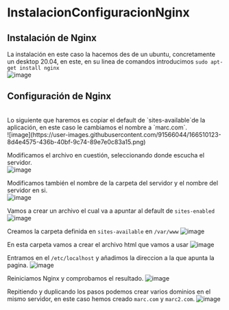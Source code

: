 # InstalacionConfiguracionNginx
## Instalación de Nginx
La instalación en este caso la hacemos des de un ubuntu, concretamente un desktop 20.04, en este, en su linea de comandos introducimos `sudo apt-get install nginx`<br>
![image](https://user-images.githubusercontent.com/91566044/166509345-9238020d-2169-4a4f-b05c-0d7af84e2235.png)
<br>

## Configuración de Nginx
<br>
Lo siguiente que haremos es copiar el default de `sites-available`de la aplicación, en este caso le cambiamos el nombre a `marc.com`.<br>
![image](https://user-images.githubusercontent.com/91566044/166510123-8d4e4575-436b-40bf-9c74-89e7e0c83a15.png)
<br>

Modificamos el archivo en cuestión, seleccionando donde escucha el servidor. <br>
![image](https://user-images.githubusercontent.com/91566044/166510643-8f08ec82-d9c1-46b2-8a13-eabdab559ab8.png)
<br>

Modificamos también el nombre de la carpeta del servidor y el nombre del servidor en si.<br>
![image](https://user-images.githubusercontent.com/91566044/166510742-f0dd14b2-e957-4e92-ada3-57e7273f0a0a.png)
<br>

Vamos a crear un archivo el cual va a apuntar al default de `sites-enabled`
![image](https://user-images.githubusercontent.com/91566044/166512088-1e1db65f-3f5a-44a7-96f0-1ad8750e1fb4.png)
<br>

Creamos la carpeta definida en `sites-available` en `/var/www`
![image](https://user-images.githubusercontent.com/91566044/166512612-b25c9a5f-24e6-46c3-9537-aacf82688647.png)
<br>

En esta carpeta vamos a crear el archivo html que vamos a usar
![image](https://user-images.githubusercontent.com/91566044/166513189-f7ef8200-baf0-4a13-9d08-66947cbbd042.png)
<br>

Entramos en el `/etc/localhost` y añadimos la direccion a la que apunta la pagina.
![image](https://user-images.githubusercontent.com/91566044/166513884-2d8a7348-d00f-4df4-9831-40d00296db7b.png)
<br>

Reiniciamos Nginx y comprobamos el resultado.
![image](https://user-images.githubusercontent.com/91566044/166514587-f4316071-fcff-4ab5-af03-d6ee3d521a97.png)
<br>

Repitiendo y duplicando los pasos podemos crear varios dominios en el mismo servidor, en este caso hemos creado `marc.com` y `marc2.com`.
![image](https://user-images.githubusercontent.com/91566044/166516701-739304e0-a036-4fd2-b690-a213686c6095.png)
